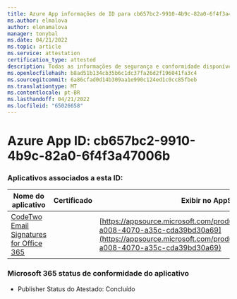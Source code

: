 ```yaml
---
title: Azure App informações de ID para cb657bc2-9910-4b9c-82a0-6f4f3a47006b
ms.author: elmalova
author: elenamalova
manager: tonybal
ms.date: 04/21/2022
ms.topic: article
ms.service: attestation
certification_type: attested
description: Todas as informações de segurança e conformidade disponíveis para cb657bc2-9910-4b9c-82a0-6f4f3a47006b.
ms.openlocfilehash: b8ad51b134cb35b6c1dc37fa26d2f196041fa3c4
ms.sourcegitcommit: 6a86cfad0d14b309aa1e990c124ed1c0cc85fbeb
ms.translationtype: MT
ms.contentlocale: pt-BR
ms.lasthandoff: 04/21/2022
ms.locfileid: "65026658"
---
```

# <a name="azure-app-id-cb657bc2-9910-4b9c-82a0-6f4f3a47006b"></a>Azure App ID: cb657bc2-9910-4b9c-82a0-6f4f3a47006b


### <a name="apps-associated-with-this-id"></a>Aplicativos associados a esta ID:
| **Nome do aplicativo** | **Certificado** | **Exibir no AppSource** |
|--------------|---------------|-----------------------|
| [CodeTwo Email Signatures for Office 365](../forward/codetwo.3d2daeb9-a008-4070-a35c-cda39bd30a69.md) |  | [https://appsource.microsoft.com/product/office/codetwo.3d2daeb9-a008-4070-a35c-cda39bd30a69](https://appsource.microsoft.com/product/office/codetwo.3d2daeb9-a008-4070-a35c-cda39bd30a69) |

### <a name="microsoft-365-app-compliance-status"></a>Microsoft 365 status de conformidade do aplicativo
- Publisher Status do Atestado: Concluído
